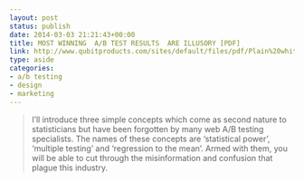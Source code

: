```yaml
---
layout: post
status: publish
date: 2014-03-03 21:21:43+00:00
title: MOST WINNING  A/B TEST RESULTS  ARE ILLUSORY [PDF]
link: http://www.qubitproducts.com/sites/default/files/pdf/Plain%20whitepaper%20sans.pdf
type: aside
categories:
- a/b testing
- design
- marketing
---
```


> 
  
> 
> I’ll introduce three simple concepts which come as second nature to statisticians but have been 
  forgotten by many web A/B testing specialists. The names of these concepts are ‘statistical power’, ‘multiple 
  testing’ and ‘regression to the mean’. Armed with them, you will be able to cut through the misinformation and 
  confusion that plague this industry.
> 
> 




